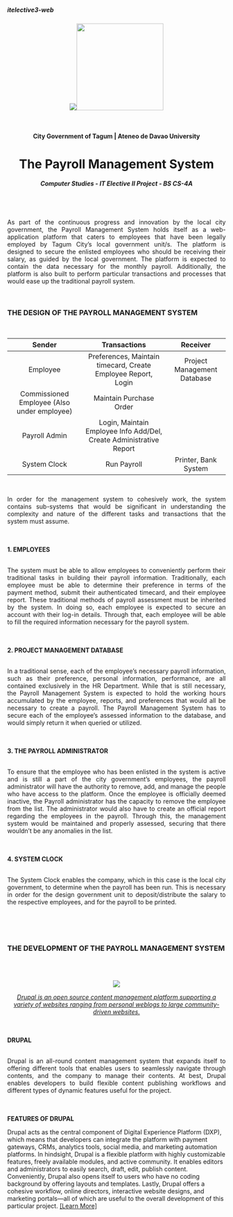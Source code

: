 ##### itelective3-web

<p align="center">
<img src="https://tagumcity.gov.ph/wp-content/themes/wp-bootstrap-starter-child/public/images/logo.png"><img src="https://upload.wikimedia.org/wikipedia/en/6/64/Ateneo_de_Davao_University_logo.png" width=200>
</p>
<br>
<p align="left">
<h4 align="center">
  City Government of Tagum | Ateneo de Davao University
</h3>
<h1 align="center">  
  The Payroll Management System
 </h1>
 <h5 align="center">
  <i> Computer Studies - IT Elective II Project - BS CS-4A </i>
</h5>
<br>
<br>
<body>
  <p align="justify"> 
  As part of the continuous progress and innovation by the local city government, the Payroll Management System holds itself as a web-application platform that caters to employees that have been legally employed by Tagum City’s local government unit/s. The platform is designed to secure the enlisted employees who should be receiving their salary, as guided by the local government. The platform is expected to contain the data necessary for the monthly payroll. Additionally, the platform is also built to perform particular transactions and processes that would ease up the traditional payroll system.
  </p>
</body>
<br>
<h3>
  THE DESIGN OF THE PAYROLL MANAGEMENT SYSTEM
</h3>
<br>
<table align="center"> 
  <thead>
    <tr>
      <th align="center"> Sender </th>
      <th align="center"> Transactions </th> 
      <th align="center"> Receiver </th>
    </tr>
  </thead>
  <tbody>
    <tr>
      <td align="center"> Employee </td>
      <td align="center"> Preferences, Maintain timecard, Create Employee Report, Login </td>
      <td align="center"> Project Management Database </td>  
    </tr>
    <tr>
      <td align="center"> Commissioned Employee (Also under employee) </td>
      <td align="center"> Maintain Purchase Order </td> 
      <td align="center"> </td>
    </tr>
    <tr>
      <td align="center"> Payroll Admin </td>
      <td align="center"> Login, Maintain Employee Info Add/Del, Create Administrative Report </td>
      <td align="center"> </td>  
    </tr>
    <tr>
      <td align="center"> System Clock </td>
      <td align="center"> Run Payroll </td>
      <td align="center"> Printer, Bank System </td>
    </tr>
  </tbody>
</table>
<br>
<body>
  <p align="justify">
  In order for the management system to cohesively work, the system contains sub-systems that would be significant in understanding the complexity and nature of the different tasks and transactions that the system must assume. 
  </p>
</body>
<br>
<br>
<body>
  <b>
    1. EMPLOYEES
  </b>
  <br>
  <br>
    <p align="justify">
    The system must be able to allow employees to conveniently perform their traditional tasks in building their payroll information. Traditionally, each employee must be able to determine their preference in terms of the payment method, submit their authenticated timecard, and their employee report. These traditional methods of payroll assessment must be inherited by the system. In doing so, each employee is expected to secure an account with their log-in details. Through that, each employee will be able to fill the required information necessary for the payroll system.
  </p>
  <br>
  <br>
  <b> 
    2. PROJECT MANAGEMENT DATABASE
  </b>
  <br> 
  <br> 
    <p align="justify">
    In a traditional sense, each of the employee’s necessary payroll information, such as their preference, personal information, performance, are all contained exclusively in the HR Department. While that is still necessary, the Payroll Management System is expected to hold the working hours accumulated by the employee, reports, and preferences that would all be necessary to create a payroll. The Payroll Management System has to secure each of the employee’s assessed information to the database, and would simply return it when queried or utilized.
    </p>
  <br>
  <br> 
  <b>
    3. THE PAYROLL ADMINISTRATOR 
  </b>
  <br>
  <br>
    <p align="justify">
    To ensure that the employee who has been enlisted in the system is active and is still a part of the city government’s employees, the payroll administrator will have the authority to remove, add, and manage the people who have access to the platform. Once the employee is officially deemed inactive, the Payroll administrator has the capacity to remove the employee from the list. The administrator would also have to create an official report regarding the employees in the payroll. Through this, the management system would be maintained and properly assessed, securing that there wouldn’t be any anomalies in the list. 
    </p>
  <br>
  <br> 
  <b> 
    4. SYSTEM CLOCK
  </b>
  <br> 
  <br> 
    <p align="justify">
      The System Clock enables the company, which in this case is the local city government, to determine when the payroll has been run. This is necessary in order for the design government unit to deposit/distribute the salary to the respective employees, and for the payroll to be printed.  
    </p>
</body>
<br>
<br>
<br>
<h3>
  THE DEVELOPMENT OF THE PAYROLL MANAGEMENT SYSTEM
</h3>
<br> 
<br> 
<p align="center">
<img src="https://www.drupal.org/files/cta/graphic/Wordmark2_white_RGB.svg" style="display: inline-block; margin: 0 auto; max-width: 300px">
</p>
<body> 
 <p align="center">
  <a href="https://github.com/drupal/drupal">
   <i> 
    Drupal is an open source content management platform supporting a variety of websites ranging from personal weblogs to large community-driven websites.
  </i>  
   </a>
 </p>
<br> 
<br> 
  <b>
    DRUPAL
  </b>
<br>
<br>
   <p align="justify">
   Drupal is an all-round content management system that expands itself to offering different tools that enables users to seamlessly navigate through contents, and the company to manage their contents. At best, Drupal enables developers to build flexible content publishing workflows and different types of dynamic features useful for the project. 
   </p>
  <br>
  <br> 
    <b>
      FEATURES OF DRUPAL 
    </b>
  <p align="justify">
    
  Drupal acts as the central component of Digital Experience Platform (DXP), which means that developers can integrate the platform with payment gateways, CRMs, analytics tools, social media, and marketing automation platforms. In hindsight, Drupal is a flexible platform with highly customizable features, freely available modules, and active community. It enables editors and administrators to easily search, draft, edit, publish content. Conveniently, Drupal also opens itself to users who have no coding background by offering layouts and templates. Lastly, Drupal offers a cohesive workflow, online directors, interactive website designs, and marketing portals—all of which are useful to the overall development of this particular project. <a href="https://evolvingweb.ca/blog/what-is-drupal#:~:text=Drupal%20at%20its%20core%20is,dynamic%20features%20around%20that%20content."> [Learn More] </a>
  </p>
</body> 
